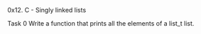 0x12. C - Singly linked lists


Task 0 Write a function that prints all the elements of a list_t list.




